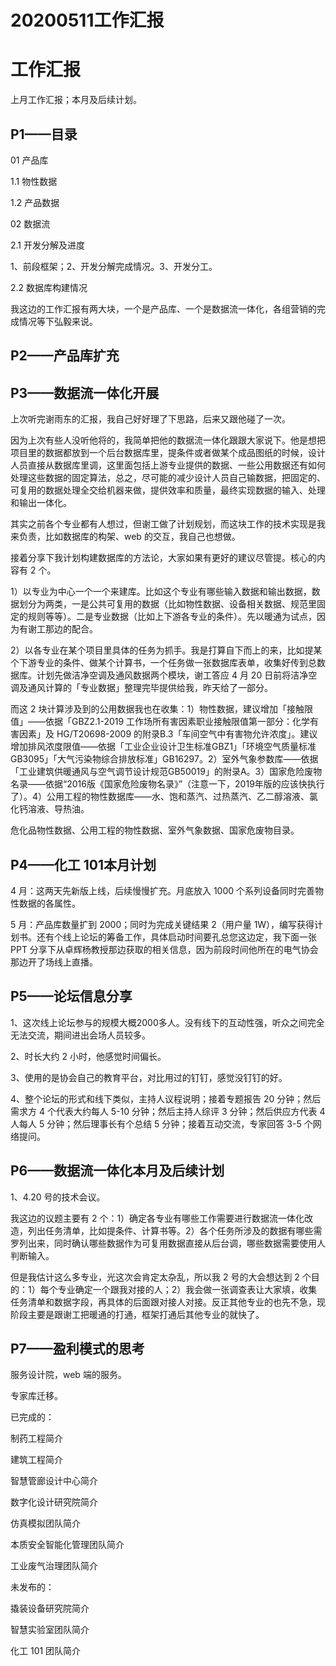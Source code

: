 # 20200511工作汇报

# 工作汇报

上月工作汇报；本月及后续计划。

## P1——目录

01 产品库

1.1 物性数据

1.2 产品数据

02 数据流

2.1 开发分解及进度

1、前段框架；2、开发分解完成情况。3、开发分工。

2.2 数据库构建情况

我这边的工作汇报有两大块，一个是产品库、一个是数据流一体化，各组营销的完成情况等下弘毅来说。

## P2——产品库扩充

## P3——数据流一体化开展

上次听完谢雨东的汇报，我自己好好理了下思路，后来又跟他碰了一次。

因为上次有些人没听他将的，我简单把他的数据流一体化跟跟大家说下。他是想把项目里的数据都放到一个后台数据库里，提条件或者做某个成品图纸的时候，设计人员直接从数据库里调，这里面包括上游专业提供的数据、一些公用数据还有如何处理这些数据的固定算法，总之，尽可能的减少设计人员自己输数据，把固定的、可复用的数据处理全交给机器来做，提供效率和质量，最终实现数据的输入、处理和输出一体化。

其实之前各个专业都有人想过，但谢工做了计划规划，而这块工作的技术实现是我来负责，比如数据库的构架、web 的交互，我自己也想做。

接着分享下我计划构建数据库的方法论，大家如果有更好的建议尽管提。核心的内容有 2 个。

1）以专业为中心一个一个来建库。比如这个专业有哪些输入数据和输出数据，数据划分为两类，一是公共可复用的数据（比如物性数据、设备相关数据、规范里固定的规则等等）。二是专业数据（比如上下游各专业的条件）。先以暖通为试点，因为有谢工那边的配合。

2）以各专业在某个项目里具体的任务为抓手。我是打算自下而上的来，比如提某个下游专业的条件、做某个计算书，一个任务做一张数据库表单，收集好传到总数据库。计划先做洁净空调及通风数据两个模块，谢工答应 4 月 20 日前将洁净空调及通风计算的「专业数据」整理完毕提供给我，昨天给了一部分。

而这 2 块计算涉及到的公用数据我也在收集：1）物性数据，建议增加「接触限值」——依据「GBZ2.1-2019 工作场所有害因素职业接触限值第一部分：化学有害因素」及 HG/T20698-2009 的附录B.3「车间空气中有害物允许浓度」。建议增加排风浓度限值——依据「工业企业设计卫生标准GBZ1」「环境空气质量标准GB3095」「大气污染物综合排放标准」GB16297。2）室外气象参数库——依据「工业建筑供暖通风与空气调节设计规范GB50019」的附录A。3）国家危险废物名录——依据“2016版《国家危险废物名录》”（注意一下，2019年版的应该快执行了）。4）公用工程的物性数据库——水、饱和蒸汽、过热蒸汽、乙二醇溶液、氯化钙溶液、导热油。

危化品物性数据、公用工程的物性数据、室外气象数据、国家危废物目录。

## P4——化工 101本月计划

4 月：这两天先新版上线，后续慢慢扩充。月底放入 1000 个系列设备同时完善物性数据的各属性。

5 月：产品库数量扩到 2000；同时为完成关键结果 2（用户量 1W），编写获得计划书。还有个线上论坛的筹备工作，具体启动时间要孔总您这边定，我下面一张 PPT 分享下从卓辉杨教授那边获取的相关信息，因为前段时间他所在的电气协会那边开了场线上直播。

## P5——论坛信息分享

1、这次线上论坛参与的规模大概2000多人。没有线下的互动性强，听众之间完全无法交流，期间进出会场人员较多。

2、时长大约 2 小时，他感觉时间偏长。

3、使用的是协会自己的教育平台，对比用过的钉钉，感觉没钉钉的好。

4、整个论坛的形式和线下类似，主持人议程说明；接着专题报告 20 分钟；然后需求方 4 个代表大约每人 5-10 分钟；然后主持人综评 3 分钟；然后供应方代表 4 人每人 5 分钟；然后理事长有个总结 5 分钟；接着互动交流，专家回答 3-5 个网络提问。

## P6——数据流一体化本月及后续计划

1、4.20 号的技术会议。

我这边的议题主要有 2 个：1）确定各专业有哪些工作需要进行数据流一体化改造，列出任务清单，比如提条件、计算书等。2）各个任务所涉及的数据有哪些需罗列出来，同时确认哪些数据作为可复用数据直接从后台调，哪些数据需要使用人判断输入。

但是我估计这么多专业，光这次会肯定太杂乱，所以我 2 号的大会想达到 2 个目的：1）每个专业确定一个跟我对接的人；2）我会做一张调查表让大家填，收集任务清单和数据字段，再具体的后面跟对接人对接。反正其他专业的也先不急，现阶段主要是跟谢工把暖通的打通，框架打通后其他专业的就快了。

## P7——盈利模式的思考

服务设计院，web 端的服务。

专家库迁移。

已完成的：

制药工程简介

建筑工程简介

智慧管廊设计中心简介

数字化设计研究院简介

仿真模拟团队简介

本质安全智能化管理团队简介

工业废气治理团队简介

未发布的：

撬装设备研究院简介

智慧实验室团队简介

化工 101 团队简介